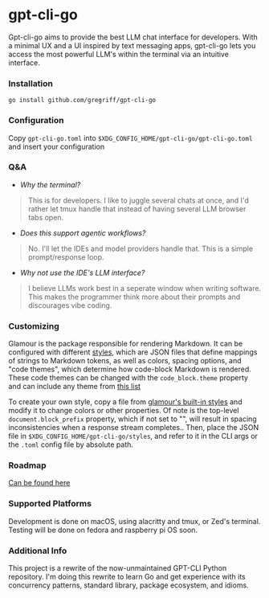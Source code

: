 # gpt-cli-go

Gpt-cli-go aims to provide the best LLM chat interface for developers. With a minimal UX and a UI inspired by text messaging apps, gpt-cli-go lets you access the most powerful LLM's within the terminal via an intuitive interface.

### Installation

`go install github.com/gregriff/gpt-cli-go`

### Configuration
Copy `gpt-cli-go.toml` into `$XDG_CONFIG_HOME/gpt-cli-go/gpt-cli-go.toml` and insert your configuration

### Q&A
- *Why the terminal?*
> This is for developers. I like to juggle several chats at once, and I'd rather let tmux handle that instead of having several LLM browser tabs open.

- *Does this support agentic workflows?*
> No. I'll let the IDEs and model providers handle that. This is a simple prompt/response loop.

- *Why not use the IDE's LLM interface?*
> I believe LLMs work best in a seperate window when writing software. This makes the programmer think more about their prompts and discourages vibe coding.

### Customizing

Glamour is the package responsible for rendering Markdown. It can be configured with different [styles](https://github.com/charmbracelet/glamour/tree/master/styles), which are JSON files that define mappings of strings to Markdown tokens, as well as colors, spacing options, and "code themes", which determine how code-block Markdown is rendered. These code themes can be changed with the `code_block.theme` property and can include any theme from [this list](https://github.com/alecthomas/chroma/tree/master/styles)

To create your own style, copy a file from [glamour's built-in styles](https://github.com/charmbracelet/glamour/tree/master/styles) and modify it to change colors or other properties. Of note is the top-level `document.block_prefix` property, which if not set to "", will result in spacing inconsistencies when a response stream completes.. Then, place the JSON file in `$XDG_CONFIG_HOME/gpt-cli-go/styles`, and refer to it in the CLI args or the `.toml` config file by absolute path.

### Roadmap
[Can be found here](./TODO.md)

### Supported Platforms

Development is done on macOS, using alacritty and tmux, or Zed's terminal. Testing will be done on fedora and raspberry pi OS soon.

### Additional Info

This project is a rewrite of the now-unmaintained GPT-CLI Python repository. I'm doing this rewrite to learn Go and get experience with its concurrency patterns, standard library, package ecosystem, and idioms.

